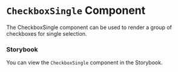 # `CheckboxSingle` Component
The CheckboxSingle component can be used to render a group of checkboxes for single selection.

### Storybook
You can view the `CheckboxSingle` component in the Storybook.